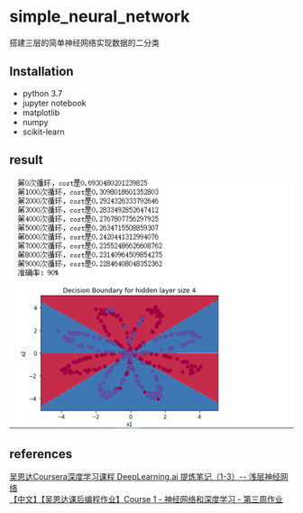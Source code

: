 # simple_neural_network
搭建三层的简单神经网络实现数据的二分类
## Installation
  * python 3.7
  * jupyter notebook
  * matplotlib
  * numpy
  * scikit-learn
## result
![image](https://github.com/initbin/simple_neural_network/blob/master/result.png)
## references
[吴恩达Coursera深度学习课程 DeepLearning.ai 提炼笔记（1-3）-- 浅层神经网络](https://blog.csdn.net/koala_tree/article/details/78059952)  
[【中文】【吴恩达课后编程作业】Course 1 - 神经网络和深度学习 - 第三周作业](https://blog.csdn.net/u013733326/article/details/79702148)
